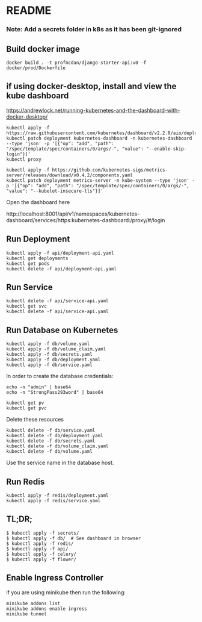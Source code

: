 # README
### Note: Add a secrets folder in k8s as it has been git-ignored 

## Build docker image 

```docker build . -t profmcdan/django-starter-api:v0 -f docker/prod/Dockerfile```

## if using docker-desktop, install and view the kube dashboard 

https://andrewlock.net/running-kubernetes-and-the-dashboard-with-docker-desktop/

```
kubectl apply -f https://raw.githubusercontent.com/kubernetes/dashboard/v2.2.0/aio/deploy/recommended.yaml
kubectl patch deployment kubernetes-dashboard -n kubernetes-dashboard --type 'json' -p '[{"op": "add", "path": "/spec/template/spec/containers/0/args/-", "value": "--enable-skip-login"}]'
kubectl proxy

kubectl apply -f https://github.com/kubernetes-sigs/metrics-server/releases/download/v0.4.2/components.yaml
kubectl patch deployment metrics-server -n kube-system --type 'json' -p '[{"op": "add", "path": "/spec/template/spec/containers/0/args/-", "value": "--kubelet-insecure-tls"}]'

```

Open the dashboard here

http://localhost:8001/api/v1/namespaces/kubernetes-dashboard/services/https:kubernetes-dashboard:/proxy/#/login


## Run Deployment 
```
kubectl apply -f api/deployment-api.yaml
kubectl get deployments
kubectl get pods 
kubectl delete -f api/deployment-api.yaml
```
## Run Service 
```
kubectl delete -f api/service-api.yaml
kubectl get svc
kubectl delete -f api/service-api.yaml
```

## Run Database on Kubernetes
```
kubectl apply -f db/volume.yaml 
kubectl apply -f db/volume_claim.yaml 
kubectl apply -f db/secrets.yaml 
kubectl apply -f db/deployment.yaml
kubectl apply -f db/service.yaml
```

In order to create the database credentials: 
```
echo -n "admin" | base64
echo -n "StrongPass293word" | base64
```

```
kubectl get pv
kubectl get pvc
```

Delete these resources
```
kubectl delete -f db/service.yaml
kubectl delete -f db/deployment.yaml
kubectl delete -f db/secrets.yaml 
kubectl delete -f db/volume_claim.yaml 
kubectl delete -f db/volume.yaml 
```

Use the service name in the database host.

## Run Redis
```
kubectl apply -f redis/deployment.yaml
kubectl apply -f redis/service.yaml

```

## TL;DR;

```
$ kubectl apply -f secrets/
$ kubectl apply -f db/  # See dashboard in browser
$ kubectl apply -f redis/
$ kubectl apply -f api/
$ kubectl apply -f celery/
$ kubectl apply -f flower/
```

## Enable Ingress Controller 
if you are using minikube then run the following:
```
minikube addons list
minikube addons enable ingress
minikube tunnel

```